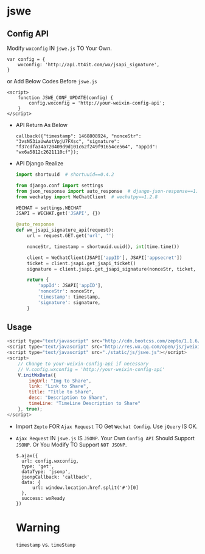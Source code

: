 # jswe

## Config API
Modify ``wxconfig`` IN ``jswe.js`` TO Your Own.
```
var config = {
    wxconfig: 'http://api.tt4it.com/wx/jsapi_signature',
}
```
or Add Below Codes Before ``jswe.js``
```
<script>
    function JSWE_CONF_UPDATE(config) {
        config.wxconfig = 'http://your-weixin-config-api';
    }
</script>
```
* API Return As Below

    ```
    callback({"timestamp": 1468808924, "nonceStr": "3vsN53iaUwAotVpjU7FXsc", "signature": "f37cdfa34a720409d9d101c62f249f91654ce564", "appId": "wx6a5812c2621110cf"});
    ```
* API Django Realize

    ```python
    import shortuuid  # shortuuid==0.4.2

    from django.conf import settings
    from json_response import auto_response  # django-json-response==1.1.3
    from wechatpy import WeChatClient  # wechatpy==1.2.8
    
    WECHAT = settings.WECHAT
    JSAPI = WECHAT.get('JSAPI', {})

    @auto_response
    def wx_jsapi_signature_api(request):
        url = request.GET.get('url', '')
    
        nonceStr, timestamp = shortuuid.uuid(), int(time.time())
    
        client = WeChatClient(JSAPI['appID'], JSAPI['appsecret'])
        ticket = client.jsapi.get_jsapi_ticket()
        signature = client.jsapi.get_jsapi_signature(nonceStr, ticket, timestamp, url)
    
        return {
            'appId': JSAPI['appID'],
            'nonceStr': nonceStr,
            'timestamp': timestamp,
            'signature': signature,
        }
    ```

## Usage
```javascript
<script type="text/javascript" src="http://cdn.bootcss.com/zepto/1.1.6/zepto.min.js"></script>
<script type="text/javascript" src="http://res.wx.qq.com/open/js/jweixin-1.0.0.js"></script>
<script type="text/javascript" src="./static/js/jswe.js"></script>
<script>
    // Change to your-weixin-config-api if necessary
    // V.config.wxconfig = 'http://your-weixin-config-api'
    V.initWxData({
        imgUrl: "Img to Share",
        link: "Link to Share",
        title: "Title to Share",
        desc: "Description to Share",
        timeLine: "TimeLine Description to Share"
    }, true);
</script>
```
* Import ``Zepto`` FOR ``Ajax Request`` TO Get ``Wechat Config``. Use ``jQuery`` IS OK.
* ``Ajax Request`` IN ``jswe.js`` IS ``JSONP``. Your Own ``Config API`` Should Support ``JSONP``. Or You Modify TO Support ``NOT JSONP``.

  ```
  $.ajax({
    url: config.wxconfig,
    type: 'get',
    dataType: 'jsonp',
    jsonpCallback: 'callback',
    data: {
        url: window.location.href.split('#')[0]
    },
    success: wxReady
  })
  ```
  
  # Warning
  ``timestamp`` vs. ``timeStamp``
